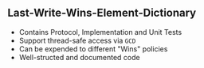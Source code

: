 ## Last-Write-Wins-Element-Dictionary
- Contains Protocol, Implementation and Unit Tests
- Support thread-safe access via `GCD`
- Can be expended to different "Wins" policies
- Well-structed and documented code
